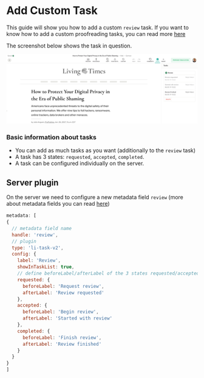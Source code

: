 # Add Custom Task

This guide will show you how to add a custom `review` task. If you want to know how to add a custom proofreading tasks, you can read more [here](add-custom-proofreading-task.md)

The screenshot below shows the task in question.

![Custom Task](../.gitbook/assets/custom-review-task.png)

### Basic information about tasks

* You can add as much tasks as you want \(additionally to the `review` task\)
* A task has 3 states: `requested`, `accepted`, `completed`. 
* A task can be configured individually on the server.

## Server plugin

On the server we need to configure a new metadata field `review` \(more about metadata fields you can read [here](../reference-documentation/server/metadata.md)\)

```javascript
metadata: [
{
  // metadata field name
  handle: 'review',
  // plugin
  type: 'li-task-v2',
  config: {
    label: 'Review',
    showInTaskList: true,
    // define beforeLabel/afterLabel of the 3 states requested/accepted/completed
    requested: {
      beforeLabel: 'Request review',
      afterLabel: 'Review requested'
    },
    accepted: {
      beforeLabel: 'Begin review',
      afterLabel: 'Started with review'
    },
    completed: {
      beforeLabel: 'Finish review',
      afterLabel: 'Review finished'
    }
  }
}
]
```

